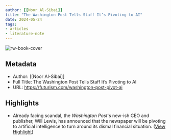```yaml
---
author: [[Noor Al-Sibai]]
title: "The Washington Post Tells Staff It’s Pivoting to AI"
date: 2024-05-24
tags: 
- articles
- literature-note
---
```

![rw-book-cover](https://wp-assets.futurism.com/2024/05/washington-post-pivot-ai.jpg)

## Metadata
- Author: [[Noor Al-Sibai]]
- Full Title: The Washington Post Tells Staff It’s Pivoting to AI
- URL: https://futurism.com/washington-post-pivot-ai

## Highlights
- Already facing scandal, the *Washington Post*'s new-ish CEO and publisher, Will Lewis, has announced that the newspaper will be pivoting to artificial intelligence to turn around its dismal financial situation. ([View Highlight](https://read.readwise.io/read/01hykj6nffa0vd8zdvtaeym67g))
